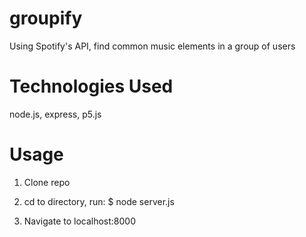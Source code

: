 # groupify
Using Spotify's API, find common music elements in a group of users

# Technologies Used
node.js, express, p5.js

# Usage
1. Clone repo
2. cd to directory, run:
$ node server.js

3. Navigate to localhost:8000
